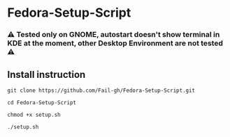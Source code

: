 # Fedora-Setup-Script

### :warning: Tested only on GNOME, autostart doesn't show terminal in KDE at the moment, other Desktop Environment are not tested :warning:

## Install instruction

```
git clone https://github.com/Fail-gh/Fedora-Setup-Script.git

cd Fedora-Setup-Script

chmod +x setup.sh

./setup.sh
```
